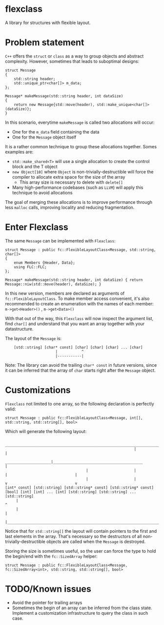 # flexclass
A library for structures with flexible layout.

# Problem statement

`C++` offers the `struct` or `class` as a way to group objects and abstract complexity. However, sometimes that leads to suboptimal designs:

```
struct Message
{
    std::string header;
    std::unique_ptr<char[]> m_data;
};

Message* makeMessage(std::string header, int dataSize)
{
    return new Message{std::move(header), std::make_unique<char[]>(dataSize)};
}
```

In this scenario, everytime `makeMessage` is called two allocations will occur:
- One for the `m_data` field containing the data
- One for the `Message` object itself

It is a rather common technique to group these allocations together. Somes examples are:
- `std::make_shared<T>` will use a single allocation to create the control block and the T object
- `new Object[10]` where `Object` is non-trivially-destructible will force the compiler to allocate extra space for the size of the array
    - This array size is necessary to delete with `delete[]`
- Many high-performance codebases (such as `LLVM`) will apply this technique to avoid allocations

The goal of merging these allocations is to improve performance through less `malloc` calls, improving locality and reducing fragmentation.

# Enter Flexclass

The same `Message` can be implemented with `Flexclass`:

```
struct Message : public fc::FlexibleLayoutClass<Message, std::string, char[]>
{
    enum Members {Header, Data};
    using FLC::FLC;
};

Message* makeMessage(std::string header, int dataSize) { return Message::niw(std::move(header), dataSize); }
```

In this new version, members are declared as arguments of `fc::FlexibleLayoutClass`. To make member access convenient, it's also recommended to create an enumeration with the names of each member: `m->get<Header>()` , `m->get<Data>()`

With that out of the way, this `Flexclass` will now inspect the argument list, find `char[]` and understand that you want an array together with your datastructure.

The layout of the `Message` is:
```
    [std::string] [char* const] [char] [char] [char] ... [char]
                       |           ^   
                       |-----------|
```

Note: The library can avoid the trailing `char* const` in future versions, since it can be inferred that the array of `char` starts right after the `Message` object.

# Customizations

`Flexclass` not limited to one array, so the following declaration is perfectly valid:
```
struct Message : public fc::FlexibleLayoutClass<Message, int[], std::string, std::string[], bool>
```

Which will generate the following layout:

```
                                                            _________________________________________________________________________
                                                           |                                                                         |
                                      _____________________|_________________________________________                                |
                                     |                     |                                         |                               | 
                                     |                     |                                         v                               v
[int* const] [std::string] [std::string* const] [std::string* const] [bool] [int] [int] ... [int] [std::string] [std::string] ... [std::string]
     |                                                                       ^
     |                                                                       |
     |_______________________________________________________________________|
```

Notice that for `std::string[]` the layout will contain pointers to the first and last elements in the array. That's necessary so the destructors of all non-trivially-destructible objects are called when the `Message` is destroyed.

Storing the size is sometimes useful, so the user can force the type to hold the begin/end with the `fc::SizedArray` helper:

```
struct Message : public fc::FlexibleLayoutClass<Message, fc::SizedArray<int>, std::string, std::string[], bool>
```

# TODO/Known issues
- Avoid the pointer for trailing arrays
- Sometimes the begin of an array can be inferred from the class state. Implement a customization infrastructure to query the class in such case.
